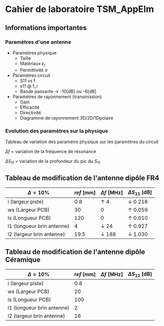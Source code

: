 # Cahier de laboratoire TSM_AppElm

## Informations importantes

### Paramètres d'une antenne

- Paramètres physique
  - Taille
  - Matériaux $\epsilon_r$ 
  - Permittivité $\sigma$ 
- Paramètres circuit
  - S11 vs f
  - s11 @ f_r
  - Bande passante -> -10[dB] ou -6[dB]
- Paramètres de rayonnement (transmission)
  - Gain
  - Efficacité
  - Directivité
  - Diagramme de rayonnement 3D/2D/1Dpolaire

### Evolution des paramètres sur la physique

Tableau de variation des paramètre physique sur les paramètres du circuit

$\Delta f$ = variation de la fréquence de résonance

$\Delta S_{11}$ = variation de la profondeur du pic du $S_{11}$ 

## Tableau de modification de l'antenne dipôle FR4

| $\Delta = 10\%$            | $ref$ [mm] | $\Delta f$ [MHz] | $\Delta S_{11}$ [dB] |
| -------------------------- | ---------- | ---------------- | -------------------- |
| i (largeur piste)          | 0.8        | $\uparrow$ 4     | $\downarrow$ 0.216   |
| ws (Largeur PCB)           | 30         | 0                | $\uparrow$ 0.059     |
| ls (Longueur PCB)          | 120        | 0                | $\uparrow$ 0.010     |
| l1 (longueur brin antenne) | 4          | $\downarrow$ 24  | $\uparrow$ 0.927     |
| l2 (largeur brin antenne)  | 19.5       | $\downarrow$ 188 | $\downarrow$ 1.030   |
## Tableau de modification de l'antenne dipôle Céramique

| $\Delta = 10\%$            | $ref$ [mm] | $\Delta f$ [MHz] | $\Delta S_{11}$ [dB] |
| -------------------------- | ---------- | ---------------- | -------------------- |
| i (largeur piste)          | 0.8        |                  |                      |
| ws (Largeur PCB)           | 20         |                  |                      |
| ls (Longueur PCB)          | 100        |                  |                      |
| l1 (longueur brin antenne) | 2          |                  |                      |
| l2 (largeur brin antenne)  | 16         |                  |                      |